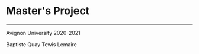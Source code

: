 # Master's Project
----------------------

Avignon University 2020-2021


Baptiste Quay
Tewis Lemaire
